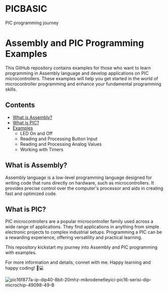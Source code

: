 # PICBASIC
PIC programming journey
# Assembly and PIC Programming Examples

This GitHub repository contains examples for those who want to learn programming in Assembly language and develop applications on PIC microcontrollers. These examples will help you get started in the world of microcontroller programming and enhance your fundamental programming skills.

## Contents

- [What is Assembly?](https://www.tutorialspoint.com/assembly_programming/assembly_introduction.htm)
- [What is PIC?](https://electronicsdesk.com/pic-microcontroller.html)
- [Examples](#examples)
  - LED On and Off
  - Reading and Processing Button Input
  - Reading and Processing Analog Values
  - Working with Timers

## What is Assembly?

Assembly language is a low-level programming language designed for writing code that runs directly on hardware, such as microcontrollers. It provides precise control over the computer's processor and aids in creating fast and optimized code.

## What is PIC?

PIC microcontrollers are a popular microcontroller family used across a wide range of applications. They find applications in anything from simple electronic projects to complex industrial setups. Programming a PIC can be a rewarding experience, offering versatility and practical learning.


This repository kickstart my journey into Assembly and PIC programming with examples.

For more information and details, connet with me. Happy learning and happy coding! 🚀💻

![pic16f877a-ip-dip40-8bit-20mhz-mikrodenetleyici-pic16-serisi-dip-microchip-49098-49-B](https://github.com/PrensesMTN/PICBASIC/assets/60544998/ef2a1538-6349-43a8-919a-18fe38d79142)


